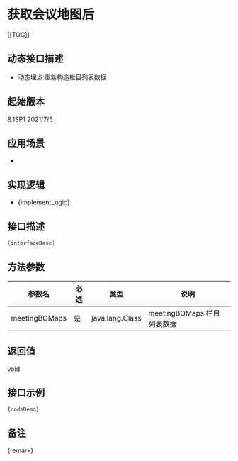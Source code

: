 # 获取会议地图后 

[[TOC]]

## 动态接口描述

- 动态埋点:重新构造栏目列表数据

## 起始版本
8.1SP1
2021/7/5

## 应用场景
- 

## 实现逻辑
- {implementLogic}

## 接口描述
```java
{interfaceDesc}
```
## 方法参数
 参数名 | 必选 | 类型 | 说明 
--- |---|--- |--- 
meetingBOMaps|是|java.lang.Class|meetingBOMaps 栏目列表数据


## 返回值
void


## 接口示例
```
{codeDemo}
```

## 备注
{remark}
